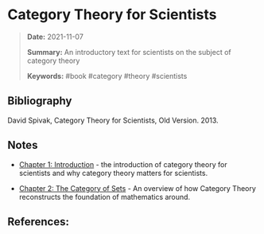 # Category Theory for Scientists

> **Date:** 2021-11-07
> 
> **Summary:** An introductory text for scientists on the subject of category theory
>
> **Keywords:** #book #category #theory #scientists

## Bibliography

David Spivak, Category Theory for Scientists, Old Version. 2013.

## Notes

- [Chapter 1: Introduction](02192022223803-scientists-introduction.md) - the introduction of category theory for scientists and why category theory matters for scientists.

- [Chapter 2: The Category of Sets](02192022224435-category-sets.md) - An overview of how Category Theory reconstructs the foundation of mathematics around.

<!--TODO: Fix description of Chapter 2-->

## References:

